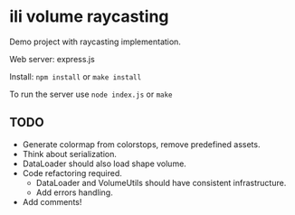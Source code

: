 # ili volume raycasting

Demo project with raycasting implementation.

Web server: express.js

Install: ```npm install``` or ```make install```

To run the server use ```node index.js``` or ```make```

## TODO
* Generate colormap from colorstops, remove predefined assets.
* Think about serialization.
* DataLoader should also load shape volume.
* Code refactoring required. 
    * DataLoader and VolumeUtils should have consistent infrastructure.
    * Add errors handling.
* Add comments!
